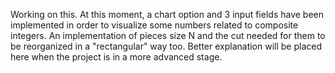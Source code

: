 Working on this. At this moment, a chart option and 3 input fields have been implemented in order to visualize some numbers related to composite integers. An implementation of pieces size N and the cut needed for them to be reorganized in a "rectangular" way too.
Better explanation will be placed here when the project is in a more advanced stage.
